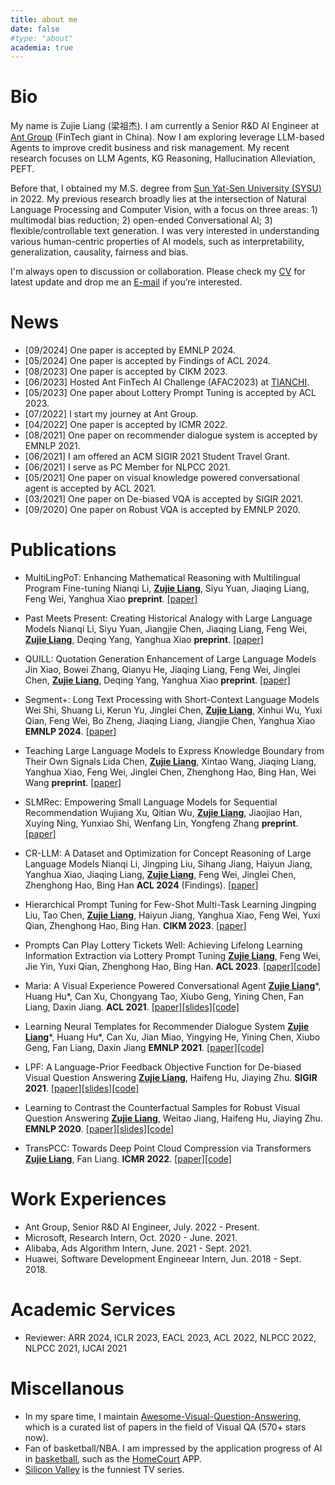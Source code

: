 ```yaml
---
title: about me
date: false
#type: "about"
academia: true
---
```




# Bio #



My name is Zujie Liang (梁祖杰). I am currently a Senior R&D AI Engineer at [Ant Group](https://www.antgroup.com/en) (FinTech giant in China). Now I am exploring leverage LLM-based Agents to improve credit business and risk management. My recent research focuses on LLM Agents, KG Reasoning, Hallucination Alleviation, PEFT.

Before that, I obtained my M.S. degree from [Sun Yat-Sen University (SYSU)](https://www.sysu.edu.cn) in 2022. My previous research broadly lies at the intersection of Natural Language Processing and Computer Vision, with a focus on three areas: 1) multimodal bias reduction; 2) open-ended Conversational AI; 3) flexible/controllable text generation. I was very interested in understanding various human-centric properties of AI models, such as interpretability, generalization, causality, fairness and bias.

I'm always open to discussion or collaboration. Please check my <a href="attaches/Zujie_Liang_CV.pdf" target="_blank">CV</a> for latest update and drop me an [E-mail](mailto:jokieleung@outlook.com) if you’re interested.



# News #


- [09/2024] One paper is accepted by EMNLP 2024.
- [05/2024] One paper is accepted by Findings of ACL 2024.
- [08/2023] One paper is accepted by CIKM 2023.
- [06/2023] Hosted Ant FinTech AI Challenge (AFAC2023) at [TIANCHI](https://tianchi.aliyun.com/competition/entrance/532088/introduction).
- [05/2023] One paper about Lottery Prompt Tuning is accepted by ACL 2023.
- [07/2022] I start my journey at Ant Group.
- [04/2022] One paper is accepted by ICMR 2022.
- [08/2021] One paper on recommender dialogue system is accepted by EMNLP 2021.
- [06/2021] I am offered an ACM SIGIR 2021 Student Travel Grant.
- [06/2021] I serve as PC Member for NLPCC 2021.
- [05/2021] One paper on visual knowledge powered conversational agent is accepted by ACL 2021.
- [03/2021] One paper on De-biased VQA is accepted by SIGIR 2021.
- [09/2020] One paper on Robust VQA is accepted by EMNLP 2020.



# Publications #

- MultiLingPoT: Enhancing Mathematical Reasoning with Multilingual Program Fine-tuning
  Nianqi Li, <u>**Zujie Liang**</u>, Siyu Yuan, Jiaqing Liang, Feng Wei, Yanghua Xiao
    **preprint**. [[paper]](https://arxiv.org/abs/2412.12609)

- Past Meets Present: Creating Historical Analogy with Large Language Models
  Nianqi Li, Siyu Yuan, Jiangjie Chen, Jiaqing Liang, Feng Wei, <u>**Zujie Liang**</u>, Deqing Yang, Yanghua Xiao
    **preprint**. [[paper]](https://arxiv.org/abs/2409.14820)    

- QUILL: Quotation Generation Enhancement of Large Language Models
  Jin Xiao, Bowei Zhang, Qianyu He, Jiaqing Liang, Feng Wei, Jinglei Chen, <u>**Zujie Liang**</u>, Deqing Yang, Yanghua Xiao
    **preprint**. [[paper]](https://arxiv.org/abs/2411.03675)

- Segment+: Long Text Processing with Short-Context Language Models
  Wei Shi, Shuang Li, Kerun Yu, Jinglei Chen, <u>**Zujie Liang**</u>, Xinhui Wu, Yuxi Qian, Feng Wei, Bo Zheng, Jiaqing Liang, Jiangjie Chen, Yanghua Xiao
    **EMNLP 2024**. [[paper]](https://arxiv.org/abs/2410.06519)

- Teaching Large Language Models to Express Knowledge Boundary from Their Own Signals
  Lida Chen, <u>**Zujie Liang**</u>, Xintao Wang, Jiaqing Liang, Yanghua Xiao, Feng Wei, Jinglei Chen, Zhenghong Hao, Bing Han, Wei Wang
    **preprint**. [[paper]](https://arxiv.org/abs/2406.10881)

- SLMRec: Empowering Small Language Models for Sequential Recommendation
  Wujiang Xu, Qitian Wu, <u>**Zujie Liang**</u>, Jiaojiao Han, Xuying Ning, Yunxiao Shi, Wenfang Lin, Yongfeng Zhang
    **preprint**. [[paper]](https://arxiv.org/abs/2405.17890)

- CR-LLM: A Dataset and Optimization for Concept Reasoning of Large Language Models
  Nianqi Li, Jingping Liu, Sihang Jiang, Haiyun Jiang, Yanghua Xiao, Jiaqing Liang, <u>**Zujie Liang**</u>, Feng Wei, Jinglei Chen, Zhenghong Hao, Bing Han
    **ACL 2024** (Findings). [[paper]](https://aclanthology.org/2024.findings-acl.815.pdf)

- Hierarchical Prompt Tuning for Few-Shot Multi-Task Learning
  Jingping Liu, Tao Chen, <u>**Zujie Liang**</u>, Haiyun Jiang, Yanghua Xiao, Feng Wei, Yuxi Qian, Zhenghong Hao, Bing Han.
    **CIKM 2023**. [[paper]](https://dl.acm.org/doi/10.1145/3583780.3614913)
  
- Prompts Can Play Lottery Tickets Well: Achieving Lifelong Learning Information Extraction via Lottery Prompt Tuning
  <u>**Zujie Liang**</u>, Feng Wei, Jie Yin, Yuxi Qian, Zhenghong Hao, Bing Han.
    **ACL 2023**.  [[paper]](https://aclanthology.org/2023.acl-long.16.pdf)[[code]](https://github.com/jokieleung/Lottery_Prompt)
  
- Maria: A Visual Experience Powered Conversational Agent
  <u>**Zujie Liang**</u>\*, Huang Hu\*, Can Xu, Chongyang Tao, Xiubo Geng, Yining Chen, Fan Liang, Daxin Jiang.
    **ACL 2021**. [[paper]](https://arxiv.org/abs/2105.13073)[[slides]](attaches/ACL-2021-slides.pdf)[[code]](https://github.com/jokieleung/Maria)
  
- Learning Neural Templates for Recommender Dialogue System
  <u>**Zujie Liang**</u>\*, Huang Hu\*, Can Xu, Jian Miao, Yingying He, Yining Chen, Xiubo Geng, Fan Liang, Daxin Jiang
    **EMNLP 2021**. [[paper]](http://arxiv.org/abs/2109.12302)[[code]](https://github.com/jokieleung/NTRD)
  
- LPF: A Language-Prior Feedback Objective Function for De-biased Visual Question Answering
  <u>**Zujie Liang**</u>, Haifeng Hu, Jiaying Zhu.
    **SIGIR 2021**. [[paper]](https://arxiv.org/abs/2105.14300)[[slides]](attaches/LPF_SIGIR21_slides.pdf)[[code]](https://github.com/jokieleung/LPF-VQA)
  
- Learning to Contrast the Counterfactual Samples for Robust Visual Question Answering
  <u>**Zujie Liang**</u>, Weitao Jiang, Haifeng Hu, Jiaying Zhu.
    **EMNLP 2020**. [[paper]](https://www.aclweb.org/anthology/2020.emnlp-main.265.pdf)[[slides]](attaches/Learning_to_Contrast_EMNLP_2020_slides.pdf)[[code]](https://github.com/jokieleung/CL-VQA)
  
- TransPCC: Towards Deep Point Cloud Compression via Transformers
  <u>**Zujie Liang**</u>, Fan Liang.
    **ICMR 2022**. [[paper]](attaches/TransPCC_ICMR22.pdf)[[code]](https://github.com/jokieleung/TransPCC)


# Work Experiences #



- Ant Group,
  Senior R&D AI Engineer, July. 2022 - Present. 
- Microsoft,
  Research Intern, Oct. 2020 - June. 2021. 
- Alibaba,
  Ads Algorithm Intern, June. 2021 - Sept. 2021. 
- Huawei,
  Software Development Engineear Intern, Jun. 2018 - Sept. 2018. 



# Academic Services #



- Reviewer: ARR 2024, ICLR 2023, EACL 2023, ACL 2022, NLPCC 2022, NLPCC 2021, IJCAI 2021



# Miscellanous #



- In my spare time, I maintain [Awesome-Visual-Question-Answering](https://github.com/jokieleung/awesome-visual-question-answering), which is a curated list of papers in the field of Visual QA (570+ stars now). 
- Fan of basketball/NBA. I am impressed by the application progress of AI in [basketball](https://becominghuman.ai/5-game-changing-computer-vision-applications-in-sports-5f02ec35529b), such as the [HomeCourt](https://www.homecourt.ai/) APP.
- [Silicon Valley](https://www.imdb.com/title/tt2575988/) is the funniest TV series.
